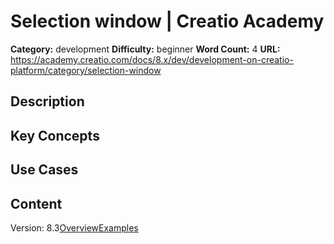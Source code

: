 # Selection window | Creatio Academy

**Category:** development **Difficulty:** beginner **Word Count:** 4 **URL:**
https://academy.creatio.com/docs/8.x/dev/development-on-creatio-platform/category/selection-window

## Description

## Key Concepts

## Use Cases

## Content

Version:
8.3[Overview](/docs/8.x/dev/development-on-creatio-platform/platform-customization/freedom-ui/selection-window/overview)[Examples](/docs/8.x/dev/development-on-creatio-platform/lookup-window-examples)
